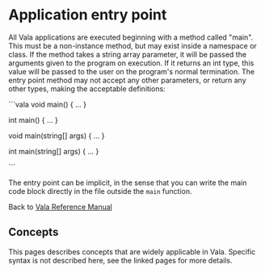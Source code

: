 

Application entry point
=======================

All Vala applications are executed beginning with a method called
"main". This must be a non-instance method, but may exist inside a namespace or class. If the method takes a string array parameter, it will be passed the arguments given to the program on execution. If it returns an int type, this value will be passed to the user on the program's normal termination. The entry point method may not accept any other parameters, or return any other types, making the acceptable definitions:

\`\`\`vala void main() { ... }

int main() { ... }

void main(string[] args) { ... }

int main(string[] args) { ... }

\`\`\`

The entry point can be implicit, in the sense that you can write the main code block directly in the file outside the `main` function.

Back to [Vala Reference Manual](http://wiki.gnome.org/action/show/Projects/Vala/Manual/Export/Vala/Manual#)



Concepts
--------

This pages describes concepts that are widely applicable in Vala.
Specific syntax is not described here, see the linked pages for more details.


